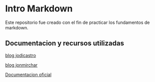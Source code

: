 # Intro Markdown

Este repositorio fue creado con el fin de practicar los fundamentos de markdown.



## Documentacion y recursos utilizadas

[blog jodicastro](https://joedicastro.com/pages/markdown.html#mark14)

[blog jonmirchar](https://jonmircha.com/markdown)

[Documentacion oficial](https://www.markdownguide.org/)